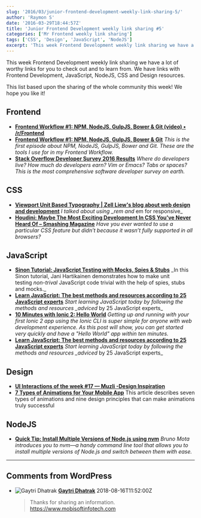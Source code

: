 ```yaml
---
slug: '2016/03/junior-frontend-development-weekly-link-sharing-5/'
author: 'Raymon S'
date: '2016-03-29T18:44:57Z'
title: 'Junior Frontend Development weekly link sharing #5'
categories: ['Mr Frontend weekly link sharing']
tags: ['CSS', 'Design', 'JavaScript', 'NodeJS']
excerpt: 'This week Frontend Development weekly link sharing we have a lot of worthy links for you to check o...'
---
```


This week Frontend Development weekly link sharing we have a lot of worthy links for you to check out and to learn from. We have links with Frontend Development, JavaScript, NodeJS, CSS and Design resources.

This list based upon the sharing of the whole community this week! We hope you like it!

## Frontend

- **[Frontend Workflow #1: NPM, NodeJS, GulpJS, Bower & Git (video) • /r/Frontend](https://www.reddit.com/r/Frontend/comments/4bohk3/frontend_workflow_1_npm_nodejs_gulpjs_bower_git/ 'Frontend Workflow #1: NPM, NodeJS, GulpJS, Bower & Git (video) • /r/Frontend')**
- **[Frontend Workflow #1: NPM, NodeJS, GulpJS, Bower & Git](https://mrfrontend.org/2016/03/frontend-workflow-1-npm-nodejs-gulpjs-bower-git/ 'Frontend Workflow #1: NPM, NodeJS, GulpJS, Bower & Git')** _This is the first episode about NPM, NodeJS, GulpJS, Bower and Git. These are the tools I use for in my Frontend Workflow._
- **[Stack Overflow Developer Survey 2016 Results](http://stackoverflow.com/research/developer-survey-2016#purchasing-power-per-country 'Stack Overflow Developer Survey 2016 Results')** _Where do developers live? How much do developers earn? Vim or Emacs? Tabs or spaces? This is the most comprehensive software developer survey on earth._

## CSS

- **[Viewport Unit Based Typography | Zell Liew's blog about web design and development](http://zellwk.com/blog/viewport-based-typography/ "Viewport Unit Based Typography | Zell Liew's blog about web design and development")** *I talked about using _rem and* em for responsive\_
- **[Houdini: Maybe The Most Exciting Development In CSS You've Never Heard Of – Smashing Magazine](https://www.smashingmagazine.com/2016/03/houdini-maybe-the-most-exciting-development-in-css-youve-never-heard-of/ "Houdini: Maybe The Most Exciting Development In CSS You've Never Heard Of – Smashing Magazine")** _Have you ever wanted to use a particular CSS feature but didn’t because it wasn’t fully supported in all browsers?_

## JavaScript

- **[Sinon Tutorial: JavaScript Testing with Mocks, Spies & Stubs](http://www.sitepoint.com/sinon-tutorial-javascript-testing-mocks-spies-stubs/ 'Sinon Tutorial: JavaScript Testing with Mocks, Spies & Stubs')** _In this Sinon tutorial, Jani Hartikainen demonstrates how to make unit testing _non_-*trival* JavaScript code trivial with the help of spies, stubs and mocks.\_
- **[Learn JavaScript: The best methods and resources according to 25 JavaScript experts](https://psdtowp.net/learn-javascript.html 'Learn JavaScript: The best methods and resources according to 25 JavaScript experts')** *Start learning JavaScript today by following the methods and resources _adviced* by 25 JavaScript experts\_
- **[10 Minutes with Ionic 2: Hello World](http://blog.ionic.io/10-minutes-with-ionic-2-hello-world/ '10 Minutes with Ionic 2: Hello World')** _Getting up and running with your first Ionic 2 app using the Ionic CLI is super simple for anyone with web development experience. As this post will show, you can get started very quickly and have a "Hello World" app within ten minutes._
- **[Learn JavaScript: The best methods and resources according to 25 JavaScript experts](https://psdtowp.net/learn-javascript.html 'Learn JavaScript: The best methods and resources according to 25 JavaScript experts')** *Start learning JavaScript today by following the methods and resources _adviced* by 25 JavaScript experts\_

## Design

- **[UI Interactions of the week #17 — Muzli -Design Inspiration](https://medium.com/muzli-design-inspiration/ui-interactions-of-the-week-17-8fd7af8a6873#.41x9784s7 'UI Interactions of the week #17 — Muzli -Design Inspiration')**
- **[7 Types of Animations for Your Mobile App](https://yalantis.com/blog/-seven-types-of-animations-for-mobile-apps/ '7 Types of Animations for Your Mobile App')** This article describes seven types of animations and nine design principles that can make animations truly successful

## NodeJS

- **[Quick Tip: Install Multiple Versions of Node.js using nvm](http://www.sitepoint.com/quick-tip-multiple-versions-node-nvm/ 'Quick Tip: Install Multiple Versions of Node.js using nvm')** _Bruno Mota introduces you to nvm—a handy command line tool that allows you to install multiple versions of Node.js and switch between them with ease._

---

## Comments from WordPress

- ![Gaytri Dhatrak](https://www.gravatar.com/avatar/11ecbe281f2ccaa896902ea6ae3bc390?d=identicon) **[Gaytri Dhatrak](https://mobisoftinfotech.com)** 2018-08-16T11:52:00Z
  > Thanks for sharing an information.
  > https://www.mobisoftinfotech.com
